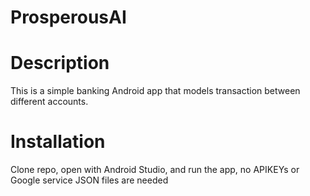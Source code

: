 # ProsperousAI
# Description
This is a simple banking Android app that models transaction between different accounts.

# Installation
Clone repo, open with Android Studio, and run the app, no APIKEYs or Google service JSON files are needed
